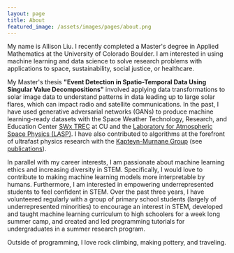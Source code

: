 ```yaml
---
layout: page
title: About
featured_image: /assets/images/pages/about.png
---
```


My name is Allison Liu. I recently completed a Master's degree in Applied Mathematics at the University of Colorado Boulder. I am interested in using machine learning and data science to solve research problems with applications to space, sustainability, social justice, or healthcare. 

My Master's thesis **"Event Detection in Spatio-Temporal Data Using Singular Value Decompositions"** involved applying data transformations to solar image data to understand patterns in data leading up to large solar flares, which can impact radio and satellite communications. In the past, I have used generative adversarial networks (GANs) to produce machine learning-ready datasets with the Space Weather Technology, Research, and Education Center [SWx TREC](https://www.colorado.edu/spaceweather/) at CU and the [Laboratory for Atmospheric Space Physics (LASP)](http://lasp.colorado.edu/). I have also contributed to algorithms at the forefront of ultrafast physics research with the [Kapteyn-Murnane Group](https://jila.colorado.edu/kmlabs/) (see [publications](/publications)).

In parallel with my career interests, I am passionate about machine learning ethics and increasing diversity in STEM. Specifically, I would love to contribute to making machine learning models more interpretable by humans. Furthermore, I am interested in empowering underrepresented students to feel confident in STEM. Over the past three years, I have volunteered regularly with a group of primary school students (largely of underrepresented minorities) to encourage an interest in STEM, developed and taught machine learning curriculum to high schoolers for a week long summer camp, and created and led programming tutorials for undergraduates in a summer research program.

Outside of programming, I love rock climbing, making pottery, and traveling.